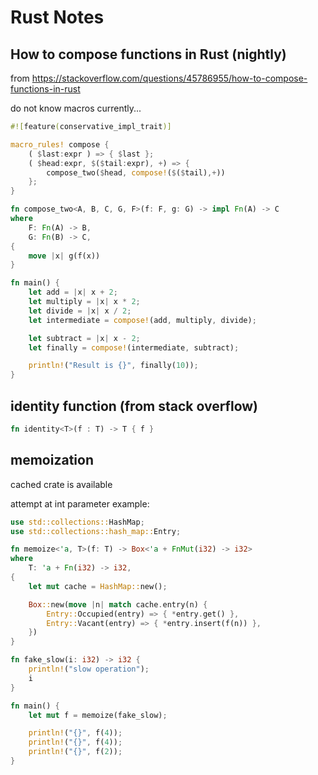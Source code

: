 # Rust Notes

## How to compose functions in Rust (nightly)
from https://stackoverflow.com/questions/45786955/how-to-compose-functions-in-rust

do not know macros currently...

```rust
#![feature(conservative_impl_trait)]

macro_rules! compose {
    ( $last:expr ) => { $last };
    ( $head:expr, $($tail:expr), +) => {
        compose_two($head, compose!($($tail),+))
    };
}

fn compose_two<A, B, C, G, F>(f: F, g: G) -> impl Fn(A) -> C
where
    F: Fn(A) -> B,
    G: Fn(B) -> C,
{
    move |x| g(f(x))
}

fn main() {
    let add = |x| x + 2;
    let multiply = |x| x * 2;
    let divide = |x| x / 2;
    let intermediate = compose!(add, multiply, divide);

    let subtract = |x| x - 2;
    let finally = compose!(intermediate, subtract);

    println!("Result is {}", finally(10));
}
```

## identity function (from stack overflow)

```rust
fn identity<T>(f : T) -> T { f }
```

## memoization 

cached crate is available

attempt at int parameter example:

```rust
use std::collections::HashMap;
use std::collections::hash_map::Entry;

fn memoize<'a, T>(f: T) -> Box<'a + FnMut(i32) -> i32>
where
    T: 'a + Fn(i32) -> i32,
{
    let mut cache = HashMap::new();

    Box::new(move |n| match cache.entry(n) {
        Entry::Occupied(entry) => { *entry.get() },
        Entry::Vacant(entry) => { *entry.insert(f(n)) },
    })
}

fn fake_slow(i: i32) -> i32 {
    println!("slow operation");
    i
}

fn main() {
    let mut f = memoize(fake_slow);

    println!("{}", f(4));
    println!("{}", f(4));
    println!("{}", f(2));
}
```
